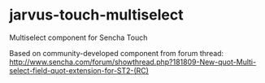 jarvus-touch-multiselect
========================

Multiselect component for Sencha Touch

Based on community-developed component from forum thread: http://www.sencha.com/forum/showthread.php?181809-New-quot-Multi-select-field-quot-extension-for-ST2-(RC)
